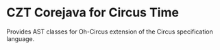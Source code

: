 # CZT Corejava for Circus Time

Provides AST classes for Oh-Circus extension of the Circus specification language.
